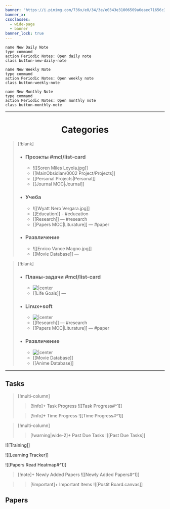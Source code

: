 ```yaml
---
banner: "https://i.pinimg.com/736x/e0/34/3e/e0343e31006509a6eaec71656c364369.jpg"
banner_x:
cssclasses:
  - wide-page
  - banner
banner_lock: true
---
```

<!-- DAILY NOTE BUTTONS-->
```button
name New Daily Note
type command
action Periodic Notes: Open daily note
class button-new-daily-note
```

```button
name New Weekly Note
type command
action Periodic Notes: Open weekly note
class button-weekly-note
```

```button
name New Monthly Note
type command
action Periodic Notes: Open monthly note
class button-monthly-note
```


---
# <center>Categories</center> 

> [!blank]
> - ### **Проэкты** #mcl/list-card
> 	- ![[Soren Miles Loyola.jpg]]
> 	- [[MainObsidian/0002 Project/Projects]]
> 	- [[Personal Projects|Personal]]
> 	- [[Journal MOC|Journal]]
> - ### **Учеба**
> 	- ![[Wyatt Nero Vergara.jpg]]
> 	- [[Education]] - #education
> 	- [[Research]]  — #research
> 	- [[Papers MOC|Liturature]]  — #paper 
> 
> - ### **Развличение**
> 	- ![[Enrico Vance Magno.jpg]]
> 	- [[Movie Database]]  —

> [!blank]
> - ### **Планы-задачи** #mcl/list-card
> 	- ![|center](https://e0.pxfuel.com/wallpapers/48/337/desktop-wallpaper-best-star-wars-death-star-interior-background.jpg)
> 	- [[Life Goals]] — 
> 
> - ### **Linux+soft**
> 	- ![|center](http://i.gzn.jp/img/2017/12/26/death-star-construction/00_m.jpg) 
> 	- [[Research]]  — #research
> 	- [[Papers MOC|Liturature]]  — #paper 
> 
> - ### **Развличение**
> 	- ![|center](https://images.mubicdn.net/images/film/116658/cache-96839-1445952162/image-w1280.jpg?size=800x)
> 	- [[Movie Database]]  
> 	- [[Anime Database]] 

----
## Tasks

> [!multi-column]
> 
>>[!info]+ Task Progress
>> ![[Task Progress#^1]]
>
>>[!info]+ Time Progress
>> ![[Time Progress#^1]]

> [!multi-column]
>
>>[!warning|wide-2]+ Past Due Tasks
>> ![[Past Due Tasks]]



![[Training]]

![[Learning Tracker]]

![[Papers Read Heatmap#^1]]

>[!note]+ Newly Added Papers
> ![[Newly Added Papers#^1]]

>>[!important]+ Important Items
>>  ![[Postit Board.canvas]]





<div style="margin-top: 0; padding-top: 0;"></div>

<!------------------------------- UNCOMMENT  
> [!multi-column]
> 
>>[!todo]+ Next Weeks Todo List
>> ![[Next Weeks Tasks#^1]]
>
>>[!todo]+ Next Months Todo List
>> ![[Next Months Tasks#^1]]
  --------------------------------------------->
  ## Papers 